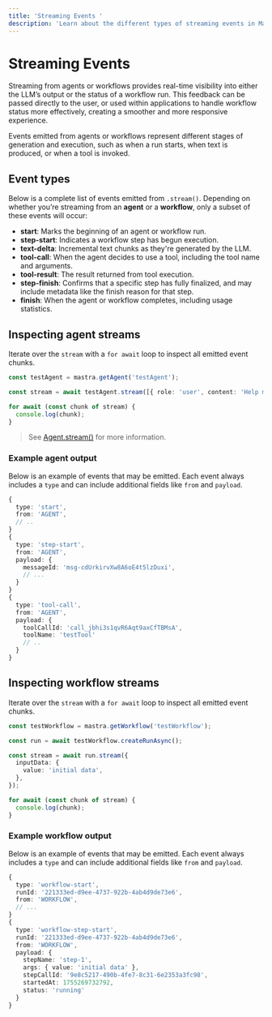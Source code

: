 ```yaml
---
title: 'Streaming Events '
description: 'Learn about the different types of streaming events in Mastra, including text deltas, tool calls, step events, and how to handle them in your applications.'
---
```


# Streaming Events

Streaming from agents or workflows provides real-time visibility into either the LLM’s output or the status of a workflow run. This feedback can be passed directly to the user, or used within applications to handle workflow status more effectively, creating a smoother and more responsive experience.

Events emitted from agents or workflows represent different stages of generation and execution, such as when a run starts, when text is produced, or when a tool is invoked.

## Event types

Below is a complete list of events emitted from `.stream()`.
Depending on whether you’re streaming from an **agent** or a **workflow**, only a subset of these events will occur:

- **start**: Marks the beginning of an agent or workflow run.
- **step-start**: Indicates a workflow step has begun execution.
- **text-delta**: Incremental text chunks as they're generated by the LLM.
- **tool-call**: When the agent decides to use a tool, including the tool name and arguments.
- **tool-result**: The result returned from tool execution.
- **step-finish**: Confirms that a specific step has fully finalized, and may include metadata like the finish reason for that step.
- **finish**: When the agent or workflow completes, including usage statistics.

## Inspecting agent streams

Iterate over the `stream` with a `for await` loop to inspect all emitted event chunks.

```typescript {3,7} showLineNumbers copy
const testAgent = mastra.getAgent('testAgent');

const stream = await testAgent.stream([{ role: 'user', content: 'Help me organize my day' }]);

for await (const chunk of stream) {
  console.log(chunk);
}
```

> See [Agent.stream()](../../reference/agents/stream) for more information.

### Example agent output

Below is an example of events that may be emitted. Each event always includes a `type` and can include additional fields like `from` and `payload`.

```typescript {2,7,15}
{
  type: 'start',
  from: 'AGENT',
  // ..
}
{
  type: 'step-start',
  from: 'AGENT',
  payload: {
    messageId: 'msg-cdUrkirvXw8A6oE4t5lzDuxi',
    // ...
  }
}
{
  type: 'tool-call',
  from: 'AGENT',
  payload: {
    toolCallId: 'call_jbhi3s1qvR6Aqt9axCfTBMsA',
    toolName: 'testTool'
    // ..
  }
}
```

## Inspecting workflow streams

Iterate over the `stream` with a `for await` loop to inspect all emitted event chunks.

```typescript {5,11} showLineNumbers copy
const testWorkflow = mastra.getWorkflow('testWorkflow');

const run = await testWorkflow.createRunAsync();

const stream = await run.stream({
  inputData: {
    value: 'initial data',
  },
});

for await (const chunk of stream) {
  console.log(chunk);
}
```

### Example workflow output

Below is an example of events that may be emitted. Each event always includes a `type` and can include additional fields like `from` and `payload`.

```typescript {2,8,11}
{
  type: 'workflow-start',
  runId: '221333ed-d9ee-4737-922b-4ab4d9de73e6',
  from: 'WORKFLOW',
  // ...
}
{
  type: 'workflow-step-start',
  runId: '221333ed-d9ee-4737-922b-4ab4d9de73e6',
  from: 'WORKFLOW',
  payload: {
    stepName: 'step-1',
    args: { value: 'initial data' },
    stepCallId: '9e8c5217-490b-4fe7-8c31-6e2353a3fc98',
    startedAt: 1755269732792,
    status: 'running'
  }
}
```
